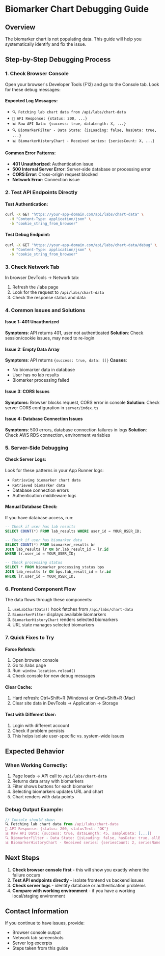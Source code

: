 # Biomarker Chart Debugging Guide

## Overview
The biomarker chart is not populating data. This guide will help you systematically identify and fix the issue.

## Step-by-Step Debugging Process

### 1. **Check Browser Console**
Open your browser's Developer Tools (F12) and go to the Console tab. Look for these debug messages:

#### Expected Log Messages:
- `🔍 Fetching lab chart data from /api/labs/chart-data`
- `📡 API Response: {status: 200, ...}`
- `📊 Raw API Data: {success: true, dataLength: X, ...}`
- `🔍 BiomarkerFilter - Data State: {isLoading: false, hasData: true, ...}`
- `📊 BiomarkerHistoryChart - Received series: {seriesCount: X, ...}`

#### Common Error Patterns:
- **401 Unauthorized**: Authentication issue
- **500 Internal Server Error**: Server-side database or processing error
- **CORS Error**: Cross-origin request blocked
- **Network Error**: Connection issue

### 2. **Test API Endpoints Directly**

#### Test Authentication:
```bash
curl -X GET "https://your-app-domain.com/api/labs/chart-data" \
  -H "Content-Type: application/json" \
  -b "cookie_string_from_browser"
```

#### Test Debug Endpoint:
```bash
curl -X GET "https://your-app-domain.com/api/labs/chart-data/debug" \
  -H "Content-Type: application/json" \
  -b "cookie_string_from_browser"
```

### 3. **Check Network Tab**
In browser DevTools → Network tab:
1. Refresh the /labs page
2. Look for the request to `/api/labs/chart-data`
3. Check the response status and data

### 4. **Common Issues and Solutions**

#### Issue 1: 401 Unauthorized
**Symptoms**: API returns 401, user not authenticated
**Solution**: Check session/cookie issues, may need to re-login

#### Issue 2: Empty Data Array
**Symptoms**: API returns `{success: true, data: []}`
**Causes**: 
- No biomarker data in database
- User has no lab results
- Biomarker processing failed

#### Issue 3: CORS Issues
**Symptoms**: Browser blocks request, CORS error in console
**Solution**: Check server CORS configuration in `server/index.ts`

#### Issue 4: Database Connection Issues
**Symptoms**: 500 errors, database connection failures in logs
**Solution**: Check AWS RDS connection, environment variables

### 5. **Server-Side Debugging**

#### Check Server Logs:
Look for these patterns in your App Runner logs:
- `Retrieving biomarker chart data`
- `Retrieved biomarker data`
- Database connection errors
- Authentication middleware logs

#### Manual Database Check:
If you have database access, run:
```sql
-- Check if user has lab results
SELECT COUNT(*) FROM lab_results WHERE user_id = YOUR_USER_ID;

-- Check if user has biomarker data
SELECT COUNT(*) FROM biomarker_results br
JOIN lab_results lr ON br.lab_result_id = lr.id
WHERE lr.user_id = YOUR_USER_ID;

-- Check processing status
SELECT * FROM biomarker_processing_status bps
JOIN lab_results lr ON bps.lab_result_id = lr.id
WHERE lr.user_id = YOUR_USER_ID;
```

### 6. **Frontend Component Flow**

The data flows through these components:
1. `useLabChartData()` hook fetches from `/api/labs/chart-data`
2. `BiomarkerFilter` displays available biomarkers
3. `BiomarkerHistoryChart` renders selected biomarkers
4. URL state manages selected biomarkers

### 7. **Quick Fixes to Try**

#### Force Refetch:
1. Open browser console
2. Go to /labs page
3. Run: `window.location.reload()`
4. Check console for new debug messages

#### Clear Cache:
1. Hard refresh: Ctrl+Shift+R (Windows) or Cmd+Shift+R (Mac)
2. Clear site data in DevTools → Application → Storage

#### Test with Different User:
1. Login with different account
2. Check if problem persists
3. This helps isolate user-specific vs. system-wide issues

## Expected Behavior

### When Working Correctly:
1. Page loads → API call to `/api/labs/chart-data`
2. Returns data array with biomarkers
3. Filter shows buttons for each biomarker
4. Selecting biomarkers updates URL and chart
5. Chart renders with data points

### Debug Output Example:
```javascript
// Console should show:
🔍 Fetching lab chart data from /api/labs/chart-data
📡 API Response: {status: 200, statusText: "OK"}
📊 Raw API Data: {success: true, dataLength: 45, sampleData: [...]}
🔍 BiomarkerFilter - Data State: {isLoading: false, hasData: true, allBiomarkers: 12}
📊 BiomarkerHistoryChart - Received series: {seriesCount: 2, seriesNames: ["Glucose", "Cholesterol"]}
```

## Next Steps

1. **Check browser console first** - this will show you exactly where the failure occurs
2. **Test API endpoints directly** - isolate frontend vs backend issues  
3. **Check server logs** - identify database or authentication problems
4. **Compare with working environment** - if you have a working local/staging environment

## Contact Information

If you continue to have issues, provide:
- Browser console output
- Network tab screenshots
- Server log excerpts
- Steps taken from this guide 